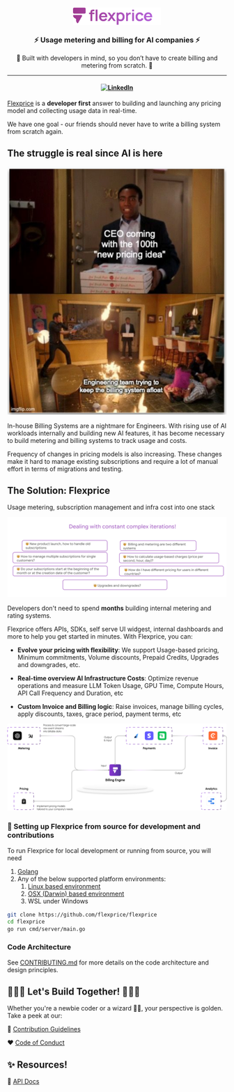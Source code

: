 <p align="center">
  <img align="center" src="./assets/flexprice logo.svg" height="40%" width="40%"  alt="fleprice logo"/>
</p>
<h3 align="center">
<b>
⚡️ Usage metering and billing for AI companies ⚡️
</b>
</h3 >
<p align="center">
🌟 Built with developers in mind, so you don’t have to create
billing and metering from scratch. 🌟
</p>

---

<h4 align="center">

[![LinkedIn](https://img.shields.io/badge/linkedin-%230077B5.svg?style=for-the-badge&logo=linkedin&logoColor=white)](https://www.linkedin.com/company/flexpriceio)

</h4>

[Flexprice](https://flexprice.io) is a **developer first** answer to building and launching any pricing model and collecting usage data in real-time.

We have one goal - our friends should never have to write a billing system from scratch again.

## The struggle is real since AI is here

<img src="./assets/struggle.png" alt="Record Replay Testing"/>

In-house Billing Systems are a nightmare for Engineers. With rising use of AI workloads internally and building new AI features, it has become necessary to build metering and billing systems to track usage and costs.

Frequency of changes in pricing models is also increasing. These changes make it hard to manage existing subscriptions and require a lot of manual effort in terms of migrations and testing.


## The Solution: Flexprice

Usage metering, subscription management and infra cost into one stack

<img src="./assets/complex-iterations.png" alt="Record Replay Testing"/>



Developers don't need to spend **months** building internal metering and rating systems. 

Flexprice offers APIs, SDKs, self serve UI widgest, internal dashboards and more to help you get started in minutes. With Flexprice, you can:

- **Evolve your pricing with flexibility**: We support Usage-based pricing, Minimum commitments, Volume discounts, Prepaid Credits, Upgrades and downgrades, etc.

- **Real-time overview AI Infrastructure Costs**: Optimize revenue operations and measure LLM Token Usage, GPU Time, Compute Hours, API Call Frequency and Duration, etc

- **Custom Invoice and Billing logic**: Raise invoices, manage billing cycles, apply discounts, taxes, grace period, payment terms, etc


<img src="./assets/open-arch.png" alt="Flexprice Dashboard"/>

### 🚀 Setting up Flexprice from source for development and contributions

To run Flexprice for local development or running from source, you will need

1. [Golang](https://go.dev/)
2. Any of the below supported platform environments:
    1. [Linux based environment](https://en.wikipedia.org/wiki/Comparison_of_Linux_distributions)
    2. [OSX (Darwin) based environment](https://en.wikipedia.org/wiki/MacOS)
    3. WSL under Windows

```bash
git clone https://github.com/flexprice/flexprice
cd flexprice
go run cmd/server/main.go
```

### Code Architecture

See [CONTRIBUTING.md](CONTRIBUTING.md) for more details on the code architecture and design principles.


## 👨🏻‍💻 Let's Build Together! 👩🏻‍💻

Whether you're a newbie coder or a wizard 🧙‍♀️, your perspective is golden. Take a peek at our:

📜 [Contribution Guidelines](CONTRIBUTING.md)

❤️ [Code of Conduct](CODE_OF_CONDUCT.md)


## ✨ Resources!

📖 [API Docs](https://documenter.getpostman.com/view/35977379/2sAY4xBNAS)
